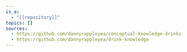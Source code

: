 ```yaml
---
is_a:
  - "[[repository]]"
topics: []
sources:
  - https://github.com/dannyrappleyea/conceptual-knowledge-drinks
  - https://github.com/dannyrappleyea/drink-knowledge
---
```

